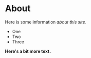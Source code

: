 # About

Here is some information _about this site_.

- One
- Two
- Three

**Here's a bit more text.**
